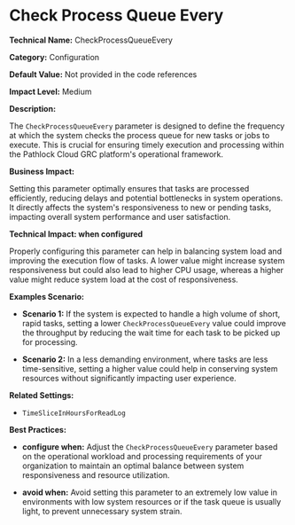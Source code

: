 # Check Process Queue Every

**Technical Name:** CheckProcessQueueEvery

**Category:** Configuration

**Default Value:** Not provided in the code references

**Impact Level:** Medium

**Description:**

The `CheckProcessQueueEvery` parameter is designed to define the frequency at which the system checks the process queue for new tasks or jobs to execute. This is crucial for ensuring timely execution and processing within the Pathlock Cloud GRC platform's operational framework.

**Business Impact:**

Setting this parameter optimally ensures that tasks are processed efficiently, reducing delays and potential bottlenecks in system operations. It directly affects the system's responsiveness to new or pending tasks, impacting overall system performance and user satisfaction.

**Technical Impact: when configured**

Properly configuring this parameter can help in balancing system load and improving the execution flow of tasks. A lower value might increase system responsiveness but could also lead to higher CPU usage, whereas a higher value might reduce system load at the cost of responsiveness.

**Examples Scenario:**

- **Scenario 1:** If the system is expected to handle a high volume of short, rapid tasks, setting a lower `CheckProcessQueueEvery` value could improve the throughput by reducing the wait time for each task to be picked up for processing.
  
- **Scenario 2:** In a less demanding environment, where tasks are less time-sensitive, setting a higher value could help in conserving system resources without significantly impacting user experience.

**Related Settings:** 

- `TimeSliceInHoursForReadLog`

**Best Practices:** 

- **configure when:** Adjust the `CheckProcessQueueEvery` parameter based on the operational workload and processing requirements of your organization to maintain an optimal balance between system responsiveness and resource utilization.
  
- **avoid when:** Avoid setting this parameter to an extremely low value in environments with low system resources or if the task queue is usually light, to prevent unnecessary system strain.